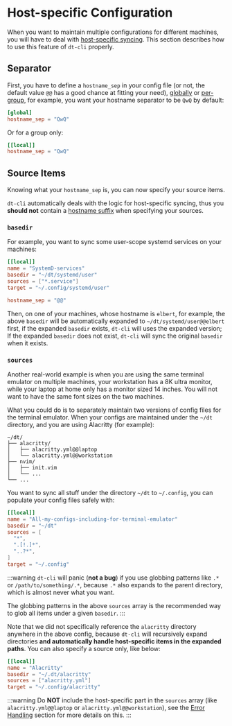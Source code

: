 # Host-specific Configuration

When you want to maintain multiple configurations for different machines, you
will have to deal with [host-specific syncing](/features/host-specific).  This
section describes how to use this feature of `dt-cli` properly.

## Separator

First, you have to define a `hostname_sep` in your config file (or not, the
default value `@@` has a good chance at fitting your need),
[globally](/config/key-references#hostname-sep) or
[per-group](/config/key-references#hostname-sep-1), for example, you want your
hostname separator to be `QwQ` by default:

```toml
[global]
hostname_sep = "QwQ"
```

Or for a group only:

```toml
[[local]]
hostname_sep = "QwQ"
```

## Source Items

Knowing what your `hostname_sep` is, you can now specify your source items.

`dt-cli` automatically deals with the logic for host-specific syncing,
thus you **should not** contain a [hostname
suffix](/features/host-specific#hostname-suffix) when specifying your sources.

### `basedir`

For example, you want to sync some user-scope systemd services on your
machines:

```toml
[[local]]
name = "SystemD-services"
basedir = "~/dt/systemd/user"
sources = ["*.service"]
target = "~/.config/systemd/user"

hostname_sep = "@@"
```

Then, on one of your machines, whose hostname is `elbert`, for example, the
above `basedir` will be automatically expanded to
`~/dt/systemd/user@@elbert` first, if the expanded `basedir` exists, `dt-cli`
will uses the expanded version; If the expanded `basedir` does not exist,
`dt-cli` will sync the original `basedir` when it exists.

### `sources`

Another real-world example is when you are using the same terminal emulator on
multiple machines, your workstation has a 8K ultra monitor, while your laptop
at home only has a monitor sized 14 inches.  You will not want to have the
same font sizes on the two machines.

What you could do is to separately maintain two versions of config files for
the terminal emulator.  When your configs are maintained under the `~/dt`
directory, and you are using Alacritty (for example):

```plain
~/dt/
├── alacritty/
│   ├── alacritty.yml@@laptop
│   └── alacritty.yml@@workstation
├── nvim/
│   ├── init.vim
│   └── ...
└── ...
```

You want to sync all stuff under the directory `~/dt` to `~/.config`, you can
populate your config files safely with:

```toml
[[local]]
name = "All-my-configs-including-for-terminal-emulator"
basedir = "~/dt"
sources = [
  "*",
  ".[!.]*",
  "..?*",
]
target = "~/.config"
```

:::warning
`dt-cli` will panic (**not a bug**) if you use globbing patterns like `.*` or
`/path/to/something/.*`, because `.*` also expands to the parent directory,
which is almost never what you want.

The globbing patterns in the above `sources` array is the recommended way to
glob all items under a given `basedir`.
:::

Note that we did not specifically reference the `alacritty` directory anywhere
in the above config, because `dt-cli` will recursively expand directories
**and automatically handle host-specific items in the expanded paths**.  You
can also specify a source only, like below:

```toml
[[local]]
name = "Alacritty"
basedir = "~/.dt/alacritty"
sources = ["alacritty.yml"]
target = "~/.config/alacritty"
```

:::warning
Do **NOT** include the host-specific part in the `sources` array (like
`alacritty.yml@@laptop` or `alacritty.yml@@workstation`), see the [Error
Handling](/config/guide/05-error-handling#config-validating) section for more
details on this.
:::
